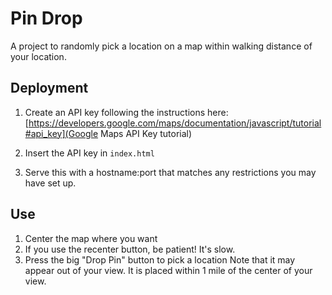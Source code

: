 # Pin Drop

A project to randomly pick a location on a map within walking distance
of your location.

## Deployment

1. Create an API key following the instructions here:
[https://developers.google.com/maps/documentation/javascript/tutorial#api_key](Google
Maps API Key tutorial)

2. Insert the API key in `index.html`

    <script src="https://maps.googleapis.com/maps/api/js?key=[API Key Here]"></script>

3. Serve this with a hostname:port that matches any restrictions you
may have set up.

## Use

1. Center the map where you want
2. If you use the recenter button, be patient! It's slow.
3. Press the big "Drop Pin" button to pick a location
     Note that it may appear out of your view. It is placed within 1 mile of the center of your view.
